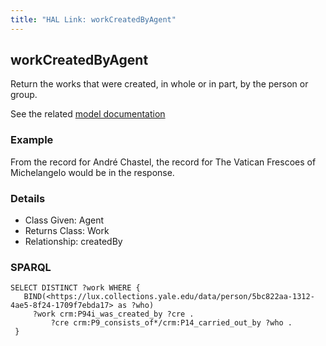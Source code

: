```yaml
---
title: "HAL Link: workCreatedByAgent"
---
```


## workCreatedByAgent

Return the works that were created, in whole or in part, by the person or group.

See the related [model documentation](/model/document/#creation-and-publication)

### Example

From the record for André Chastel, the record for The Vatican Frescoes of Michelangelo would be in the response.


### Details

* Class Given: Agent
* Returns Class: Work
* Relationship: createdBy


### SPARQL
```
SELECT DISTINCT ?work WHERE {
   BIND(<https://lux.collections.yale.edu/data/person/5bc822aa-1312-4ae5-8f24-1709f7ebda17> as ?who)
     ?work crm:P94i_was_created_by ?cre .
         ?cre crm:P9_consists_of*/crm:P14_carried_out_by ?who .
 }
```

